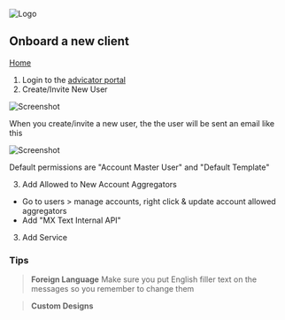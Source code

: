 ![Logo](../media/png/greybeard_header.png)  
## Onboard a new client 
[Home](../../README.md)  

1. Login to the [advicator portal](https://portal.advicator.com/) 
2. Create/Invite New User 

![Screenshot](../media/png/users_create.png)  

When you create/invite a new user, the the user will be sent an email like this 

![Screenshot](../media/png/new_user_email.png)  

Default permissions are "Account Master User" and "Default Template"

3. Add Allowed to New Account Aggregators 

- Go to users > manage accounts, right click & update account allowed aggregators 
- Add "MX Text Internal API"

3. Add Service 


### Tips

> __Foreign Language__ Make sure you put English filler text on the messages so you remember to change them 

> __Custom Designs__




